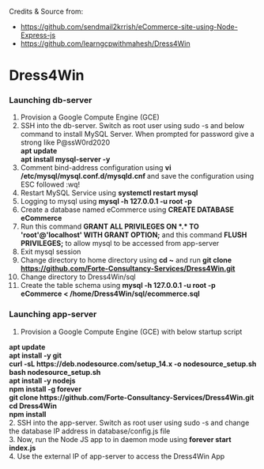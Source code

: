 Credits & Source from: 

- https://github.com/sendmail2krrish/eCommerce-site-using-Node-Express-js
- https://github.com/learngcpwithmahesh/Dress4Win


# Dress4Win

### Launching db-server
1. Provision a Google Compute Engine (GCE) <br/>
2. SSH into the db-server. Switch as root user using sudo -s and below command to install MySQL Server. When prompted for password give a strong like P@ssW0rd2020 <br/>
<b>apt update</b> <br/>
<b>apt install mysql-server -y</b> <br/>
3. Comment bind-address configuration using <b> vi /etc/mysql/mysql.conf.d/mysqld.cnf </b> and save the configuration using ESC followed :wq! <br/>
4. Restart MySQL Service using <b>systemctl restart mysql</b> <br/>
5. Logging to mysql using <b>mysql -h 127.0.0.1 -u root -p</b>  <br/>
6. Create a database named eCommerce using <b>CREATE DATABASE eCommerce </b> <br/>
7. Run this command <b>GRANT ALL PRIVILEGES ON \*.\* TO 'root'@'localhost' WITH GRANT OPTION;</b> and this command <b>FLUSH PRIVILEGES;</b> to allow mysql to be accessed from app-server <br/>
7. Exit mysql session <br/>
8. Change directory to home directory using <b>cd ~</b> and run <b> git clone https://github.com/Forte-Consultancy-Services/Dress4Win.git </b>  <br/>
9. Change directory to Dress4Win/sql <br/>
10. Create the table schema using <b> mysql -h 127.0.0.1 -u root -p eCommerce < /home/Dress4Win/sql/ecommerce.sql </b> <br/>
 
### Launching app-server
1. Provision a Google Compute Engine (GCE) with below startup script <br/>
<b>
apt update <br/>
apt install -y git <br/>
curl -sL https://deb.nodesource.com/setup_14.x -o nodesource_setup.sh <br/>
bash nodesource_setup.sh <br/>
apt install -y nodejs <br/>
npm install -g forever <br/>
git clone https://github.com/Forte-Consultancy-Services/Dress4Win.git <br/>
cd Dress4Win <br/>
npm install <br/>
</b>
2. SSH into the app-server. Switch as root user using sudo -s and change the database IP address in database/config.js file <br/>
3. Now, run the Node JS app to in daemon mode using <b>forever start index.js </b> <br/>
4. Use the external IP of app-server to access the Dress4Win App <br/>
